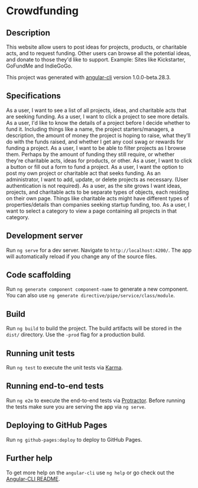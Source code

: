 # Crowdfunding

## Description

This website allow users to post ideas for projects, products, or charitable acts, and to request funding. Other users can browse all the potential ideas, and donate to those they'd like to support.
Example: Sites like Kickstarter, GoFundMe and IndieGoGo.

This project was generated with [angular-cli](https://github.com/angular/angular-cli) version 1.0.0-beta.28.3.

## Specifications

As a user, I want to see a list of all projects, ideas, and charitable acts that are seeking funding.
As a user, I want to click a project to see more details.
As a user, I'd like to know the details of a project before I decide whether to fund it. Including things like a name, the project starters/managers, a description, the amount of money the project is hoping to raise, what they'll do with the funds raised, and whether I get any cool swag or rewards for funding a project.
As a user, I want to be able to filter projects as I browse them. Perhaps by the amount of funding they still require, or whether they're charitable acts, ideas for products, or other.
As a user, I want to click a button or fill out a form to fund a project.
As a user, I want the option to post my own project or charitable act that seeks funding.
As an administrator, I want to add, update, or delete projects as necessary. (User authentication is not required).
As a user, as the site grows I want ideas, projects, and charitable acts to be separate types of objects, each residing on their own page. Things like charitable acts might have different types of properties/details than companies seeking startup funding, too.
As a user, I want to select a category to view a page containing all projects in that category.

## Development server
Run `ng serve` for a dev server. Navigate to `http://localhost:4200/`. The app will automatically reload if you change any of the source files.

## Code scaffolding

Run `ng generate component component-name` to generate a new component. You can also use `ng generate directive/pipe/service/class/module`.

## Build

Run `ng build` to build the project. The build artifacts will be stored in the `dist/` directory. Use the `-prod` flag for a production build.

## Running unit tests

Run `ng test` to execute the unit tests via [Karma](https://karma-runner.github.io).

## Running end-to-end tests

Run `ng e2e` to execute the end-to-end tests via [Protractor](http://www.protractortest.org/).
Before running the tests make sure you are serving the app via `ng serve`.

## Deploying to GitHub Pages

Run `ng github-pages:deploy` to deploy to GitHub Pages.

## Further help

To get more help on the `angular-cli` use `ng help` or go check out the [Angular-CLI README](https://github.com/angular/angular-cli/blob/master/README.md).
